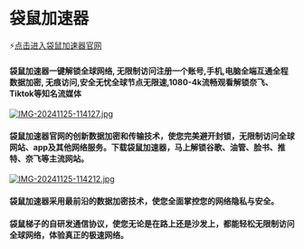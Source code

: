 # 袋鼠加速器

⚡[点击进入袋鼠加速器官网](https://dsdl.live/share.html?channel=s3)

#### 袋鼠加速器一键解锁全球网络, 无限制访问注册一个账号,手机,电脑全端互通全程数据加密, 无痕访问,安全无忧全球节点无限速,1080-4k流畅观看解锁奈飞、Tiktok等知名流媒体

[![IMG-20241125-114127.jpg](https://i.postimg.cc/FzNXKm6P/IMG-20241125-114127.jpg)](https://dsdl.live/share.html?channel=s3)

#### 袋鼠加速器官网的创新数据加密和传输技术，使您完美避开封锁，无限制访问全球网站、app及其他网络服务。下载袋鼠加速器，马上解锁谷歌、油管、脸书、推特、奈飞等主流网站。
[![IMG-20241125-114212.jpg](https://i.postimg.cc/Bbp9Lk9J/IMG-20241125-114212.jpg)](https://dsdl.live/share.html?channel=s3)

#### 袋鼠加速器采用最前沿的数据加密技术，使您全面掌控您的网络隐私与安全。

#### 袋鼠梯子的自研发通信协议，使您无论是在路上还是沙发上，都能轻松无限制访问全球网络，体验真正的极速网络。


<!---
- 👋 Hi, I’m @feifeidemaos
- 👀 I’m interested in ...
- 🌱 I’m currently learning ...
- 💞️ I’m looking to collaborate on ...
- 📫 How to reach me ...
- 😄 Pronouns: ...
- ⚡ Fun fact: ...
# 旋风加速器
# 西柚加速器
# 神灯加速器
# 梯子
# 机场
# 梯子推荐

feifeidemaos/feifeidemao
s is a ✨ special ✨ repository because its `README.md` (this file) appears on your GitHub profile.
You can click the Preview link to take a look at your changes.
--->
